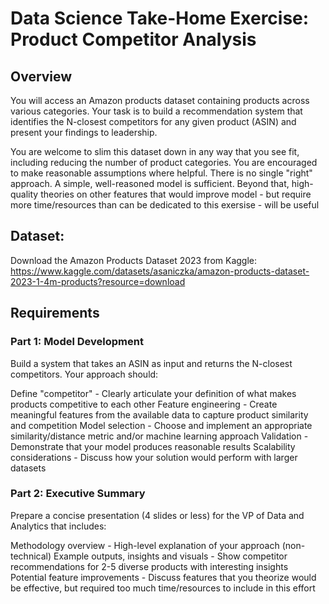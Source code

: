 # Data Science Take-Home Exercise: Product Competitor Analysis

## Overview
You will access an Amazon products dataset containing products across various categories. Your task is to build a recommendation system that identifies the N-closest competitors for any given product (ASIN) and present your findings to leadership.

You are welcome to slim this dataset down in any way that you see fit, including reducing the number of product categories. You are encouraged to make reasonable assumptions where helpful. There is no single "right" approach. A simple, well-reasoned model is sufficient. Beyond that, high-quality theories on other features that would improve model - but require more time/resources than can be dedicated to this exersise - will be useful

## Dataset: 
Download the Amazon Products Dataset 2023 from Kaggle: https://www.kaggle.com/datasets/asaniczka/amazon-products-dataset-2023-1-4m-products?resource=download

## Requirements
### Part 1: Model Development
Build a system that takes an ASIN as input and returns the N-closest competitors. Your approach should:

  Define "competitor" - Clearly articulate your definition of what makes products competitive to each other
  Feature engineering - Create meaningful features from the available data to capture product similarity and competition
  Model selection - Choose and implement an appropriate similarity/distance metric and/or machine learning approach
  Validation - Demonstrate that your model produces reasonable results
  Scalability considerations - Discuss how your solution would perform with larger datasets

### Part 2: Executive Summary
Prepare a concise presentation (4 slides or less) for the VP of Data and Analytics that includes:

  Methodology overview - High-level explanation of your approach (non-technical)
  Example outputs, insights and visuals - Show competitor recommendations for 2-5 diverse products with interesting insights
  Potential feature improvements - Discuss features that you theorize would be effective, but required too much time/resources to include in this effort
